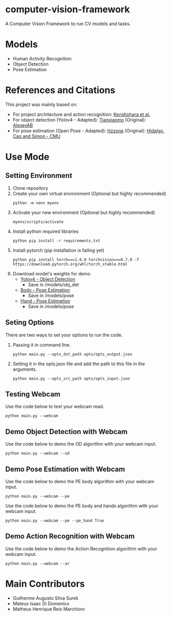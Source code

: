 # computer-vision-framework
A Computer Vision Framework to run CV models and tasks.

# Models
- Human Activity Recognition
- Object Detection
- Pose Estimation

# References and Citations
This project was mainly based on:
* For project architecture and action recognition: [Kenshohara et al.](https://github.com/kenshohara/3D-ResNets-PyTorch)
* For object detection (Yolov4 - Adapted): [Tianxiaomo](https://github.com/Tianxiaomo/pytorch-YOLOv4)
                               (Original): [AlexeyAB](https://github.com/AlexeyAB/darknet)
* For pose estimation (Open Pose - Adapted): [Hzzone](https://github.com/Hzzone/pytorch-openpose)
                                 (Original): [Hidalgo, Cao and Simon - CMU](https://github.com/CMU-Perceptual-Computing-Lab/openpose)

# Use Mode

## Setting Environment
1. Clone repository
2. Create your own virtual environment (Optional but highly recommended)
    ```
    python -m venv myenv
    ```
3. Activate your new environment (Optional but highly recommended)
    ```
    myenv/scripts/activate
    ```
4. Install python required libraries
    ```
    python pip install -r requirements.txt
    ```
5. Install pytorch (pip installation is failing yet)
    ```
    python pip install torch===1.6.0 torchvision===0.7.0 -f https://download.pytorch.org/whl/torch_stable.html
    ```
6. Download model's weights for demo
    - [Yolov4 - Object Detection](https://drive.google.com/open?id=1wv_LiFeCRYwtpkqREPeI13-gPELBDwuJ)
        * Save in /models/obj_det
    - [Body - Pose Estimation](https://www.dropbox.com/sh/7xbup2qsn7vvjxo/AABaYNMvvNVFRWqyDXl7KQUxa/body_pose_model.pth?dl=0)
        * Save in /models/pose
    - [Hand - Pose Estimation](https://www.dropbox.com/sh/7xbup2qsn7vvjxo/AAApu9PiOpzGYEUqzIzsxqbFa/hand_pose_model.pth?dl=0)
        * Save in /models/pose

## Seting Options
There are two ways to set your options to run the code.
1. Passing it in command line.
    ```
    python main.py --opts_dst_path opts/opts_output.json
    ```
2. Setting it in the opts.json file and add the path to this file in the arguments.
    ```
    python main.py --opts_src_path opts/opts_input.json
    ```

## Testing Webcam
Use the code below to test your webcam read.
```
python main.py --webcam
```

## Demo Object Detection with Webcam
Use the code below to demo the OD algorithm with your webcam input.
```
python main.py --webcam --od
```

## Demo Pose Estimation with Webcam
Use the code below to demo the PE body algorithm with your webcam input.
```
python main.py --webcam --pe
```
Use the code below to demo the PE body and hands algorithm with your webcam input.
```
python main.py --webcam --pe --pe_hand True
```

## Demo Action Recognition with Webcam
Use the code below to demo the Action Recognition algorithm with your webcam input.
```
python main.py --webcam --ar
```

# Main Contributors
- Guilherme Augusto Silva Surek
- Mateus Isaac Di Domenico
- Matheus Henrique Reis Marchioro
